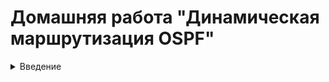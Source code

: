 # Домашняя работа "Динамическая маршрутизация OSPF"

<details>
<summary>Введение</summary>

OSPF — протокол динамической маршрутизации, использующий концепцию разделения на области в целях масштабирования.
Административная дистанция OSPF — 110  
Основные свойства протокола OSPF:  
+ Быстрая сходимость  
+ Масштабируемость (подходит для маленьких и больших сетей)  
+ Безопасность (поддежка аутентиикации)  
+ Эффективность (испольование алгоритма поиска кратчайшего пути)  
При настроенном OSPF маршрутизатор формирует таблицу топологии с использованием результатов вычислений, основанных на алгоритме кратчайшего пути (SPF) Дейкстры. Алгоритм поиска кратчайшего пути основывается на данных о совокупной стоимости доступа к точке назначения. Стоимость доступа определятся на основе скорости интерфейса.  
Чтобы повысить эффективность и масштабируемость OSPF, протокол поддерживает иерархическую маршрутизацию с помощью областей (area).  
Область OSPF (area) — Часть сети, которой ограничивается формирование базы данных о состоянии каналов. Маршрутизаторы, находящиеся в одной и той же области, имеют одну и ту же базу данных о топологии сети. Для определения областей применяются идентификаторы областей.  
Протоколы OSPF бвывают 2-х версий:  
+ OSPFv2  
+ OSPFv3  
Основным отличием протоколов является то, что OSPFv2 работает с IPv4, а OSPFv3 — c IPv6.
Маршрутизаторы в OSPF классифицируются на основе выполняемой ими функции:  

 ![Альтернативный текст](https://i.ibb.co/dp9Zffd/1234.png)

+ Internal router (внутренний маршрутизатор) — маршрутизатор, все интерфейсы которого находятся в одной и той же области.  
+ Backbone router (магистральный маршрутизатор) — это маршрутизатор, который находится в магистральной зоне (area 0).  
+ ABR (пограничный маргрутизатор области) — маршрутизатор, интерфейсы которого подключены к разным областям.
+ ASBR (Граничный маршрутизатор автономной системы) — это маршрутизатор, у которого интерфейс подключен к внешней сети.  
Также с помощью OSPF можно настроить ассиметричный роутинг.  
Ассиметричная маршрутизация — возможность пересекать сеть в одном направлении, используя один путь, и возвращаться через другой путь.  

</details>

